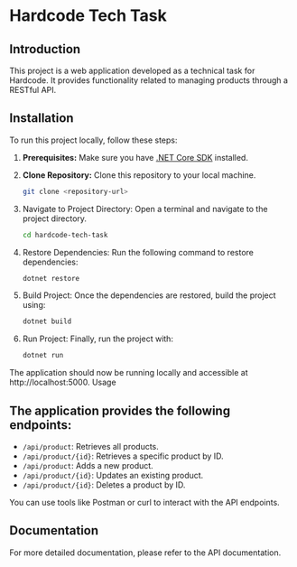 # Hardcode Tech Task

## Introduction

This project is a web application developed as a technical task for Hardcode. It provides functionality related to managing products through a RESTful API.

## Installation

To run this project locally, follow these steps:

1. **Prerequisites:** Make sure you have [.NET Core SDK](https://dotnet.microsoft.com/download) installed.

2. **Clone Repository:** Clone this repository to your local machine.
   
    ```bash
    git clone <repository-url>
    ```

3. Navigate to Project Directory: Open a terminal and navigate to the project directory.
    ```bash
    cd hardcode-tech-task
    ```

4. Restore Dependencies: Run the following command to restore dependencies:
    ```bash
    dotnet restore
    ```

5. Build Project: Once the dependencies are restored, build the project using:
    ```bash
    dotnet build
    ```

6. Run Project: Finally, run the project with:
    ```bash
    dotnet run
    ```

The application should now be running locally and accessible at http://localhost:5000.
Usage

## The application provides the following endpoints:

* `/api/product`: Retrieves all products.
* `/api/product/{id}`: Retrieves a specific product by ID.
* `/api/product`: Adds a new product.
* `/api/product/{id}`: Updates an existing product.
* `/api/product/{id}`: Deletes a product by ID.

You can use tools like Postman or curl to interact with the API endpoints.

## Documentation
For more detailed documentation, please refer to the API documentation.
